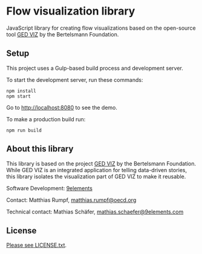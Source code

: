 # Flow visualization library

JavaScript library for creating flow visualizations based on the open-source tool [GED VIZ](https://github.com/bertelsmannstift/GED-VIZ) by the Bertelsmann Foundation.

## Setup

This project uses a Gulp-based build process and development server.

To start the development server, run these commands:

```
npm install
npm start
```

Go to [http://localhost:8080](http://localhost:8080) to see the demo.

To make a production build run:

```
npm run build
```

## About this library

This library is based on the project [GED VIZ](https://github.com/bertelsmannstift/GED-VIZ) by the Bertelsmann Foundation. While GED VIZ is an integrated application for telling data-driven stories, this library isolates the visualization part of GED VIZ to make it reusable.

Software Development: [9elements](http://9elements.com)

Contact: Matthias Rumpf,
[matthias.rumpf@oecd.org](mailto:matthias.rumpf@oecd.org)

Technical contact: Mathias Schäfer,
[mathias.schaefer@9elements.com](mailto:mathias.schaefer@9elements.com)

## License

[Please see LICENSE.txt](LICENSE.txt).
